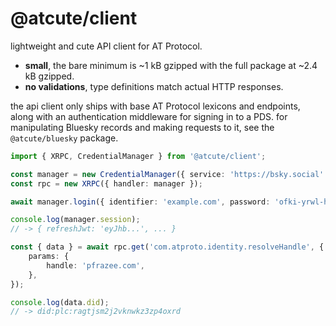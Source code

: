 # @atcute/client

lightweight and cute API client for AT Protocol.

- **small**, the bare minimum is ~1 kB gzipped with the full package at ~2.4 kB gzipped.
- **no validations**, type definitions match actual HTTP responses.

the api client only ships with base AT Protocol lexicons and endpoints, along with an
authentication middleware for signing in to a PDS. for manipulating Bluesky records and making
requests to it, see the `@atcute/bluesky` package.

```ts
import { XRPC, CredentialManager } from '@atcute/client';

const manager = new CredentialManager({ service: 'https://bsky.social' });
const rpc = new XRPC({ handler: manager });

await manager.login({ identifier: 'example.com', password: 'ofki-yrwl-hmcc-cvau' });

console.log(manager.session);
// -> { refreshJwt: 'eyJhb...', ... }

const { data } = await rpc.get('com.atproto.identity.resolveHandle', {
	params: {
		handle: 'pfrazee.com',
	},
});

console.log(data.did);
// -> did:plc:ragtjsm2j2vknwkz3zp4oxrd
```
